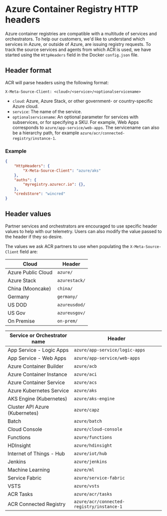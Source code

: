 
# Azure Container Registry HTTP headers

Azure container registries are compatible with a multitude of services and orchestrators. To help our customers, we'd like to understand which services in Azure, or outside of Azure, are issuing registry requests. To track the source services and agents from which ACR is used, we have started using the `HttpHeaders` field in the Docker `config.json` file.

## Header format

ACR will parse headers using the following format:

```HTTP
X-Meta-Source-Client: <cloud>/<service>/<optionalservicename>
```

* `cloud`: Azure, Azure Stack, or other government- or country-specific Azure cloud.
* `service`: The name of the service.
* `optionalservicename`: An optional parameter for services with subservices, or for specifying a SKU. For example, Web Apps corresponds to `azure/app-service/web-apps`. The servicename can also be a hierarchy path, for example `azure/acr/connected-registry/instance-1`.

### Example

```JSON
{
	"HttpHeaders": {
		"X-Meta-Source-Client": "azure/aks"
	},
	"auths": {
		"myregistry.azurecr.io": {},
	},
	"credsStore": "wincred"
}
```

## Header values

Partner services and orchestrators are encouraged to use specific header values to help with our telemetry. Users can also modify the value passed to the header if they so desire.

The values we ask ACR partners to use when populating the `X-Meta-Source-Client` field are:

| Cloud              | Header        |
| ------------------ | ------------- |
| Azure Public Cloud | `azure/`      |
| Azure Stack        | `azurestack/` |
| China (Mooncake)   | `china/`      |
| Germany            | `germany/`    |
| US DOD             | `azureusdod/` |
| US Gov             | `azureusgov/` |
| On Premise         | `on-prem/`    |

| Service or Orchestrator name   | Header                                    |
| ------------------------------ | ----------------------------------------- |
| App Service - Logic Apps       | `azure/app-service/logic-apps`            |
| App Service - Web Apps         | `azure/app-service/web-apps`              |
| Azure Container Builder        | `azure/acb`                               |
| Azure Container Instance       | `azure/aci`                               |
| Azure Container Service        | `azure/acs`                               |
| Azure Kubernetes Service       | `azure/aks`                               |
| AKS Engine (Kubernetes)        | `azure/aks-engine`                        |
| Cluster API Azure (Kubernetes) | `azure/capz`                              |
| Batch                          | `azure/batch`                             |
| Cloud Console                  | `azure/cloud-console`                     |
| Functions                      | `azure/functions`                         |
| HDInsight                      | `azure/hdinsight`                         |
| Internet of Things - Hub       | `azure/iot/hub`                           |
| Jenkins                        | `azure/jenkins`                           |
| Machine Learning               | `azure/ml`                                |
| Service Fabric                 | `azure/service-fabric`                    |
| VSTS                           | `azure/vsts`                              |
| ACR Tasks                      | `azure/acr/tasks`                         |
| ACR Connected Registry         | `azure/acr/connected-registry/instance-1` |

